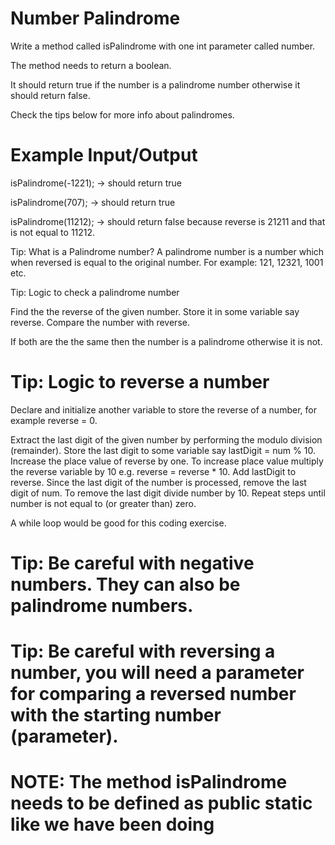 # Number Palindrome
Write a method called isPalindrome with one int parameter called number.

The method needs to return a boolean.

It should return true if the number is a palindrome number otherwise it should return false. 

Check the tips below for more info about palindromes.

# Example Input/Output

isPalindrome(-1221); → should return true

isPalindrome(707); → should return true

isPalindrome(11212); → should return false because reverse is 21211 and that is not equal to 11212.

Tip: What is a Palindrome number?  A palindrome number is a number which when reversed is equal to the original number. For example: 121, 12321, 1001 etc.

Tip: Logic to check a palindrome number

Find the the reverse of the given number. Store it in some variable say reverse. Compare the number with reverse. 

If both are the the same then the number is a palindrome otherwise it is not.

# Tip: Logic to reverse a number

Declare and initialize another variable to store the reverse of a number, for example reverse = 0. 

Extract the last digit of the given number by performing the modulo division (remainder). 
Store the last digit to some variable say lastDigit = num % 10. 
Increase the place value of reverse by one.
To increase place value multiply the reverse variable by 10 e.g. reverse = reverse * 10.
Add lastDigit to reverse. 
Since the last digit of the number is processed, remove the last digit of num. To remove the last digit divide number by 10. 
Repeat steps until number is not equal to (or greater than) zero. 

A while loop would be good for this coding exercise.



# Tip: Be careful with negative numbers. They can also be palindrome numbers.

# Tip: Be careful with reversing a number, you will need a parameter for comparing a reversed number with the starting number (parameter).



# NOTE: The method isPalindrome needs to be defined as public static like we have been doing